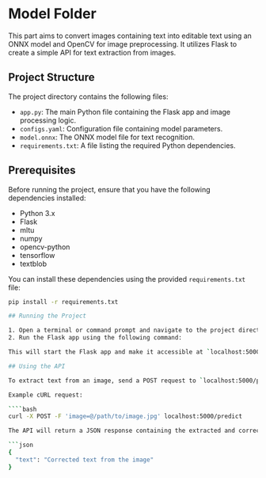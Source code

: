 # Model Folder

This part aims to convert images containing text into editable text using an ONNX model and OpenCV for image preprocessing. It utilizes Flask to create a simple API for text extraction from images.

## Project Structure

The project directory contains the following files:

- `app.py`: The main Python file containing the Flask app and image processing logic.
- `configs.yaml`: Configuration file containing model parameters.
- `model.onnx`: The ONNX model file for text recognition.
- `requirements.txt`: A file listing the required Python dependencies.

## Prerequisites

Before running the project, ensure that you have the following dependencies installed:

- Python 3.x
- Flask
- mltu
- numpy
- opencv-python
- tensorflow
- textblob

You can install these dependencies using the provided `requirements.txt` file:

`````bash
pip install -r requirements.txt

## Running the Project

1. Open a terminal or command prompt and navigate to the project directory.
2. Run the Flask app using the following command:

This will start the Flask app and make it accessible at `localhost:5000`.

## Using the API

To extract text from an image, send a POST request to `localhost:5000/predict` with the image file as the `image` parameter. You can use tools like Postman or cURL for this purpose.

Example cURL request:

````bash
curl -X POST -F 'image=@/path/to/image.jpg' localhost:5000/predict

The API will return a JSON response containing the extracted and corrected text from the image.

```json
{
  "text": "Corrected text from the image"
}
`````
